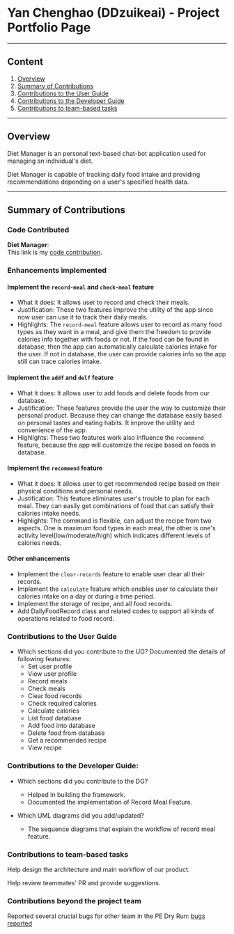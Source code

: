 # Yan Chenghao (DDzuikeai) - Project Portfolio Page

---

## Content
1. [Overview](#overview)
2. [Summary of Contributions](#summary-of-contributions)
3. [Contributions to the User Guide](#contributions-to-the-user-guide)
4. [Contributions to the Developer Guide](#contributions-to-the-developer-guide)
5. [Contributions to team-based tasks ](#contributions-to-team-based-tasks)

---

## Overview
Diet Manager is an personal text-based chat-bot application used for managing an individual's diet.

Diet Manager is capable of tracking daily food intake and providing recommendations depending on a user's specified
health data.

---

## Summary of Contributions

### Code Contributed

**__Diet Manager__**:<br>
This link is my [code contribution](https://nus-cs2113-ay1920s2.github.io/tp-dashboard/#breakdown=true&search=ddzuikeai).

### Enhancements implemented
#### Implement the `record-meal` and `check-meal` feature
* What it does: It allows user to record and check their meals.
* Justification: These two features improve the utility of the app since now user can use it to track
their daily meals.
* Highlights: The `record-meal` feature allows user to record as many food types as they want in a meal, and give
them the freedom to provide calories info together with foods or not. If the food can be found in database, then the 
app can automatically calculate calories intake for the user. If not in database, the user can provide calories info
so the app still can trace calories intake.

#### Implement the `addf` and `delf` feature
* What it does: It allows user to add foods and delete foods from our database.
* Justification: These features provide the user the way to customize their personal product. Because
they can change the database easily based on personal tastes and eating habits. It improve the utility
and convenience of the app.
* Highlights: These two features work also influence the `recommend` feature, because the app will customize
the recipe based on foods in database.

#### Implement the `recommend` feature
* What it does: It allows user to get recommended recipe based on their physical conditions and personal needs.
* Justification: This feature eliminates user's trouble to plan for each meal. They can easily get combinations
of food that can satisfy their calories intake needs.
* Highlights: The command is flexible, can adjust the recipe from two aspects. One is maximum food types in each
meal, the other is one's activity level(low/moderate/high) which indicates different levels of calories needs.

#### Other enhancements
* Implement the `clear-records` feature to enable user clear all their records.
* Implement the `calculate` feature which enables user to calculate their calories intake on a day or during a time period.
* Implement the storage of recipe, and all food records.
* Add DailyFoodRecord class and related codes to support all kinds of operations related to food record.

### Contributions to the User Guide

* Which sections did you contribute to the UG?
Documented the details of following features:
    * Set user profile
    * View user profile
    * Record meals
    * Check meals
    * Clear food records
    * Check required calories
    * Calculate calories
    * List food database
    * Add food into database
    * Delete food from database
    * Get a recommended recipe
    * View recipe

### Contributions to the Developer Guide: 

* Which sections did you contribute to the DG? 
    * Helped in building the framework.
    * Documented the implementation of Record Meal Feature.
    
* Which UML diagrams did you add/updated?
    * The sequence diagrams that explain the workflow of record meal feature.

### Contributions to team-based tasks 

Help design the architecture and main workflow of our product.

Help review teammates' PR and provide suggestions.

### Contributions beyond the project team

Reported several crucial bugs for other team in the PE Dry Run: [bugs reported](https://github.com/DDzuikeai/ped/issues)
